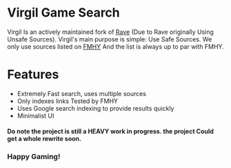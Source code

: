 # Virgil Game Search
Virgil Is an actively maintained fork of [Rave](https://ravegamesearch.pages.dev/) (Due to Rave originally Using Unsafe Sources).
Virgil's main purpose is simple: Use Safe Sources. We only use sources listed on [FMHY](https://fmhy.net) And the list is always up to par with FMHY.

# Features
- Extremely Fast search, uses multiple sources
- Only indexes links Tested by FMHY
- Uses Google search indexing to provide results quickly
- Minimalist UI


#### Do note the project is still a HEAVY work in progress. the project Could get a whole rewrite soon.


### Happy Gaming!